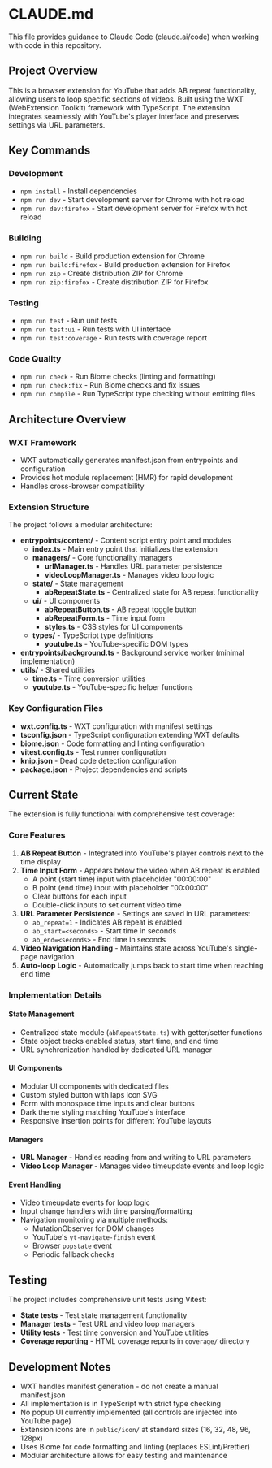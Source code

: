 # CLAUDE.md

This file provides guidance to Claude Code (claude.ai/code) when working with code in this repository.

## Project Overview

This is a browser extension for YouTube that adds AB repeat functionality, allowing users to loop specific sections of videos. Built using the WXT (WebExtension Toolkit) framework with TypeScript. The extension integrates seamlessly with YouTube's player interface and preserves settings via URL parameters.

## Key Commands

### Development

- `npm install` - Install dependencies
- `npm run dev` - Start development server for Chrome with hot reload
- `npm run dev:firefox` - Start development server for Firefox with hot reload

### Building

- `npm run build` - Build production extension for Chrome
- `npm run build:firefox` - Build production extension for Firefox
- `npm run zip` - Create distribution ZIP for Chrome
- `npm run zip:firefox` - Create distribution ZIP for Firefox

### Testing

- `npm run test` - Run unit tests
- `npm run test:ui` - Run tests with UI interface
- `npm run test:coverage` - Run tests with coverage report

### Code Quality

- `npm run check` - Run Biome checks (linting and formatting)
- `npm run check:fix` - Run Biome checks and fix issues
- `npm run compile` - Run TypeScript type checking without emitting files

## Architecture Overview

### WXT Framework

- WXT automatically generates manifest.json from entrypoints and configuration
- Provides hot module replacement (HMR) for rapid development
- Handles cross-browser compatibility

### Extension Structure

The project follows a modular architecture:

- **entrypoints/content/** - Content script entry point and modules
  - **index.ts** - Main entry point that initializes the extension
  - **managers/** - Core functionality managers
    - **urlManager.ts** - Handles URL parameter persistence
    - **videoLoopManager.ts** - Manages video loop logic
  - **state/** - State management
    - **abRepeatState.ts** - Centralized state for AB repeat functionality
  - **ui/** - UI components
    - **abRepeatButton.ts** - AB repeat toggle button
    - **abRepeatForm.ts** - Time input form
    - **styles.ts** - CSS styles for UI components
  - **types/** - TypeScript type definitions
    - **youtube.ts** - YouTube-specific DOM types
- **entrypoints/background.ts** - Background service worker (minimal implementation)
- **utils/** - Shared utilities
  - **time.ts** - Time conversion utilities
  - **youtube.ts** - YouTube-specific helper functions

### Key Configuration Files

- **wxt.config.ts** - WXT configuration with manifest settings
- **tsconfig.json** - TypeScript configuration extending WXT defaults
- **biome.json** - Code formatting and linting configuration
- **vitest.config.ts** - Test runner configuration
- **knip.json** - Dead code detection configuration
- **package.json** - Project dependencies and scripts

## Current State

The extension is fully functional with comprehensive test coverage:

### Core Features

1. **AB Repeat Button** - Integrated into YouTube's player controls next to the time display
2. **Time Input Form** - Appears below the video when AB repeat is enabled
   - A point (start time) input with placeholder "00:00:00"
   - B point (end time) input with placeholder "00:00:00"
   - Clear buttons for each input
   - Double-click inputs to set current video time
3. **URL Parameter Persistence** - Settings are saved in URL parameters:
   - `ab_repeat=1` - Indicates AB repeat is enabled
   - `ab_start=<seconds>` - Start time in seconds
   - `ab_end=<seconds>` - End time in seconds
4. **Video Navigation Handling** - Maintains state across YouTube's single-page navigation
5. **Auto-loop Logic** - Automatically jumps back to start time when reaching end time

### Implementation Details

#### State Management

- Centralized state module (`abRepeatState.ts`) with getter/setter functions
- State object tracks enabled status, start time, and end time
- URL synchronization handled by dedicated URL manager

#### UI Components

- Modular UI components with dedicated files
- Custom styled button with laps icon SVG
- Form with monospace time inputs and clear buttons
- Dark theme styling matching YouTube's interface
- Responsive insertion points for different YouTube layouts

#### Managers

- **URL Manager** - Handles reading from and writing to URL parameters
- **Video Loop Manager** - Manages video timeupdate events and loop logic

#### Event Handling

- Video timeupdate events for loop logic
- Input change handlers with time parsing/formatting
- Navigation monitoring via multiple methods:
  - MutationObserver for DOM changes
  - YouTube's `yt-navigate-finish` event
  - Browser `popstate` event
  - Periodic fallback checks

## Testing

The project includes comprehensive unit tests using Vitest:

- **State tests** - Test state management functionality
- **Manager tests** - Test URL and video loop managers
- **Utility tests** - Test time conversion and YouTube utilities
- **Coverage reporting** - HTML coverage reports in `coverage/` directory

## Development Notes

- WXT handles manifest generation - do not create a manual manifest.json
- All implementation is in TypeScript with strict type checking
- No popup UI currently implemented (all controls are injected into YouTube page)
- Extension icons are in `public/icon/` at standard sizes (16, 32, 48, 96, 128px)
- Uses Biome for code formatting and linting (replaces ESLint/Prettier)
- Modular architecture allows for easy testing and maintenance
